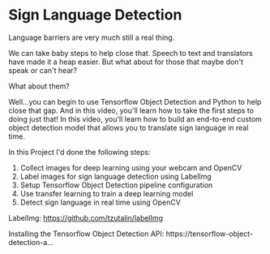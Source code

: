 # Sign Language Detection
Language barriers are very much still a real thing.

We can take baby steps to help close that.
Speech to text and translators have made it a heap easier.
But what about for those that maybe don't speak or can't hear? 

What about them? 

Well...you can begin to use Tensorflow Object Detection and Python to help close that gap. And in this video, you'll learn how to take the first steps to doing just that! In this video, you'll learn how to build an end-to-end custom object detection model that allows you to translate sign language in real time. 

In this Project I'd done the following steps:
1. Collect images for deep learning using your webcam and OpenCV
2. Label images for sign language detection using LabelImg
3. Setup Tensorflow Object Detection pipeline configuration
4. Use transfer learning to train a deep learning model
5. Detect sign language in real time using OpenCV

LabelImg: https://github.com/tzutalin/labelImg

Installing the Tensorflow Object Detection API: https://tensorflow-object-detection-a...
